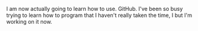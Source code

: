 
  I am now actually going to learn how to use. GitHub. I've been so busy trying to learn how to program that I haven't really taken the time, I but I'm working on it now.
